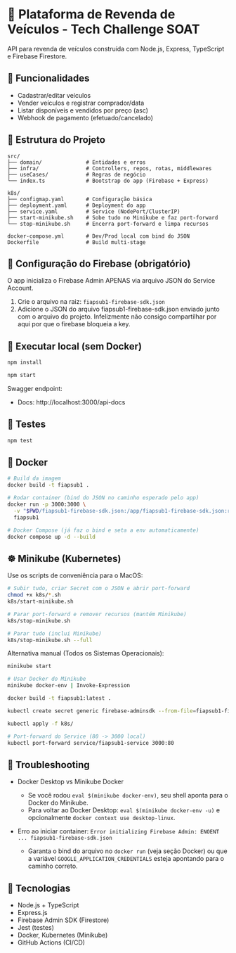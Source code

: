 # 🚗 Plataforma de Revenda de Veículos - Tech Challenge SOAT

API para revenda de veículos construída com Node.js, Express, TypeScript e Firebase Firestore.

## 📌 Funcionalidades

- Cadastrar/editar veículos
- Vender veículos e registrar comprador/data
- Listar disponíveis e vendidos por preço (asc)
- Webhook de pagamento (efetuado/cancelado)

## 📁 Estrutura do Projeto

```
src/
├── domain/              # Entidades e erros
├── infra/               # Controllers, repos, rotas, middlewares
├── useCases/            # Regras de negócio
└── index.ts             # Bootstrap do app (Firebase + Express)

k8s/
├── configmap.yaml       # Configuração básica
├── deployment.yaml      # Deployment do app
├── service.yaml         # Service (NodePort/ClusterIP)
├── start-minikube.sh    # Sobe tudo no Minikube e faz port-forward
└── stop-minikube.sh     # Encerra port-forward e limpa recursos

docker-compose.yml       # Dev/Prod local com bind do JSON
Dockerfile               # Build multi-stage
```

## 🔑 Configuração do Firebase (obrigatório)

O app inicializa o Firebase Admin APENAS via arquivo JSON do Service Account.

1. Crie o arquivo na raiz: `fiapsub1-firebase-sdk.json`
2. Adicione o JSON do arquivo fiapsub1-firebase-sdk.json enviado junto com o arquivo do projeto. Infelizmente não consigo compartilhar por aqui por que o firebase bloqueia a key.

## 🚀 Executar local (sem Docker)

```bash
npm install

npm start
```

Swagger endpoint:

- Docs: http://localhost:3000/api-docs

## 🧪 Testes

```bash
npm test
```

## 🐳 Docker

```bash
# Build da imagem
docker build -t fiapsub1 .

# Rodar container (bind do JSON no caminho esperado pelo app)
docker run -p 3000:3000 \
  -v "$PWD/fiapsub1-firebase-sdk.json:/app/fiapsub1-firebase-sdk.json:ro" \
  fiapsub1

# Docker Compose (já faz o bind e seta a env automaticamente)
docker compose up -d --build
```

## ☸️ Minikube (Kubernetes)

Use os scripts de conveniência para o MacOS:

```bash
# Subir tudo, criar Secret com o JSON e abrir port-forward
chmod +x k8s/*.sh
k8s/start-minikube.sh

# Parar port-forward e remover recursos (mantém Minikube)
k8s/stop-minikube.sh

# Parar tudo (inclui Minikube)
k8s/stop-minikube.sh --full
```

Alternativa manual (Todos os Sistemas Operacionais):

```bash
minikube start

# Usar Docker do Minikube
minikube docker-env | Invoke-Expression

docker build -t fiapsub1:latest .

kubectl create secret generic firebase-adminsdk --from-file=fiapsub1-firebase-sdk.json=./fiapsub1-firebase-sdk.json

kubectl apply -f k8s/

# Port-forward do Service (80 -> 3000 local)
kubectl port-forward service/fiapsub1-service 3000:80
```

## 🧰 Troubleshooting

- Docker Desktop vs Minikube Docker

  - Se você rodou `eval $(minikube docker-env)`, seu shell aponta para o Docker do Minikube.
  - Para voltar ao Docker Desktop: `eval $(minikube docker-env -u)` e opcionalmente `docker context use desktop-linux`.

- Erro ao iniciar container: `Error initializing Firebase Admin: ENOENT ... fiapsub1-firebase-sdk.json`
  - Garanta o bind do arquivo no `docker run` (veja seção Docker) ou que a variável `GOOGLE_APPLICATION_CREDENTIALS` esteja apontando para o caminho correto.

## 🔧 Tecnologias

- Node.js + TypeScript
- Express.js
- Firebase Admin SDK (Firestore)
- Jest (testes)
- Docker, Kubernetes (Minikube)
- GitHub Actions (CI/CD)
